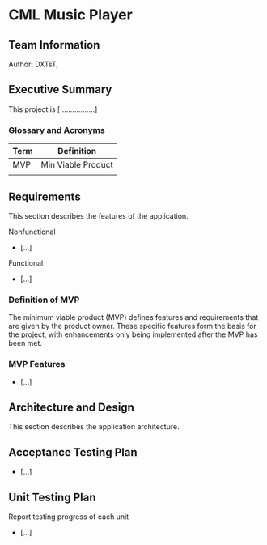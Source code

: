 # CML Music Player


## Team Information
Author: DXTsT, <name>


## Executive Summary

This project is [.................]

<div style="page-break-after: always;"></div>

### Glossary and Acronyms

| Term | Definition |
|------|------------|
| MVP | Min Viable Product|
|||


## Requirements
This section describes the features of the application.

Nonfunctional

* [...]
    
Functional
    
* [...]

### Definition of MVP
The minimum viable product (MVP) defines features and requirements that are given by the product owner. These specific features form the basis for the project, with enhancements only being implemented after the MVP has been met. 


### MVP Features
* [...]

<div style="page-break-after: always;"></div>

## Architecture and Design

This section describes the application architecture.

<div style="page-break-after: always;"></div>

## Acceptance Testing Plan
* [...]

<div style="page-break-after: always;"></div>

## Unit Testing Plan
Report testing  progress of each unit

* [...]